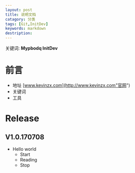 ```yaml
---
layout: post
title: 说明文档
catagory: 分类
tags: [Git,InitDev]
keywords: markdown
destription: 
---
```


关键词: **Mypbodq InitDev**

# 前言
- 地址 [www.kevinzx.com](http://www.kevinzx.com"官网")
- 关键词
- 工具 

# Release
## V1.0.170708
* Hello world
  * Start
  * Reading 
  * Stop
